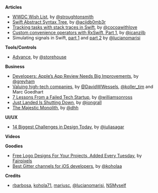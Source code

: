 **Articles**

* [WWDC Wish List](http://blog.steventroughtonsmith.com/post/140141855080/wwdc-wish-list), by [@stroughtonsmith](https://twitter.com/stroughtonsmith)
* [Swift Abstract Syntax Tree](http://ankit.im/swift/2016/02/29/swift-abstract-syntax-tree/), by [@aciidb0mb3r](https://twitter.com/aciidb0mb3r)
* [Tracking tasks with stack traces in Swift](http://www.cocoawithlove.com/blog/2016/02/28/stack-traces-in-swift.html), by [@cocoawithlove](https://twitter.com/cocoawithlove)
* [Custom convenience operators with RxSwift, Part 1](http://rx-marin.com/post/rxswift-rxcocoa-custom-convenience-operators-part1/), by [@icanzilb](https://twitter.com/icanzilb)
* Simulating signals in Swift, [part 1](http://www.marisibrothers.com/2016/02/simulating-signals-in-swift-part-1.html) and [part 2](http://www.marisibrothers.com/2016/02/simulating-signals-in-swift-part-2.html) by [@lucianomarisi](https://twitter.com/lucianomarisi)


**Tools/Controls**
* [Advance](https://github.com/storehouse/Advance), by [@storehouse](https://github.com/storehouse)

**Business**

* [Developers: Apple’s App Review Needs Big Improvements](https://www.macstories.net/stories/developers-apples-app-review-needs-big-improvements/), by [@greyham](https://twitter.com/greyham)
* [Valuing high-tech companies](http://www.mckinsey.com/business-functions/strategy-and-corporate-finance/our-insights/valuing-high-tech-companies), by [@DavidWWessels](https://twitter.com/DavidWWessels), [@koller_tim](https://twitter.com/koller_tim) and Marc Goedhart
* [7 Lessons From a Failed Tech Startup](https://thinkfaster.co/2016/02/7-lessons-from-a-failed-tech-startup/), by [@williamsonross](https://twitter.com/williamsonross)
* [Just Landed Is Shutting Down](https://medium.com/@jongrall/just-landed-is-shutting-down-629765cbe1d7), by [@jongrall](https://twitter.com/jongrall)
* [The Majestic Monolith](https://m.signalvnoise.com/the-majestic-monolith-29166d022228), by [@dhh](https://twitter.com/dhh)

**UI/UX**

* [14 Biggest Challenges in Design Today](http://www.creativebloq.com/graphic-design/14-biggest-challenges-design-today-31619475), by [@juliasagar](https://twitter.com/juliasagar)


**Videos**


**Goodies**

* [Free Logo Designs For Your Projects, Added Every Tuesday](http://www.logodust.com/), by [Fairpixels](http://fairpixels.co/)
* [Best Gitter channels for iOS developers](https://medium.com/@gitter/best-gitter-channels-for-ios-developers-173b32627ce1#.502hzixtc), by [@koholaa](https://twitter.com/koholaa)


**Credits**

* [rbarbosa](https://github.com/rbarbosa), [kohola71](https://github.com/kohola71), [mariusc](https://github.com/mariusc), [@lucianomarisi](https://twitter.com/lucianomarisi), [NSMyself](https://github.com/NSMyself)
